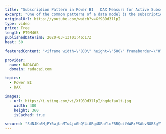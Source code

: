```yaml
---
title: "Subscription Pattern in Power BI   DAX Measure for Active Subscribers or Open Tickets For All Dates"
excerpt: "One of the common patterns of a data model is the subscription pattern. In this pattern, we have subscriptions (or tickets, or issues, or whatever else you want to call it) open date and close date. The way that this data is stored in a table makes it a bit challenging to get informative insight out"
originalUrl: https://youtube.com/watch?v=Xf9BDd3llpI
type: video
price: Free
length: PT9M46S
publishedDateTime: 2020-03-13T01:46:17Z
heat: 50

featuredContent: "<iframe width=\"800\" height=\"500\" frameborder=\"0\" src=\"https://www.youtube.com/embed/Xf9BDd3llpI\" allow=\"accelerometer; autoplay; encrypted-media; gyroscope; picture-in-picture\" allowfullscreen></iframe>"

provider:
  name: RADACAD
  domain: radacad.com

topics:
  - Power BI
  - DAX

images:
  - url: https://i.ytimg.com/vi/Xf9BDd3llpI/hqdefault.jpg
    width: 480
    height: 360
    isCached: true

secured: "SdNJKn6MjPY6wjUnMTw4jxGhQF4i0Rg4DPaYloFBRQobtWWPxPSAbvNOB3gYYp0Dp0NyCr6rk9GOKeFhmm9Tx9O+2q5Cg34hhhJwu4bRidPMN6YfxaRvfL2o52/re5D1vHrOfrq1Abg4RlGVbEySVU6yDGfC97VGNqSuTCyCXhU99QRvAMqz1K8Ef40vxL9tY6Iz+T8vAMvYzISCPbMhEvryqU6xqHkemM6bmdnLu8H4iNvAaBbHA5W1UxqpmPZi8r+LYbH59i0UbMmBoziKndSBvUIOYrdqeOyIN1Uw7w93bmuyXTFAmjwpYgDQt2eclEB4jOQVXOM4wP0a26z+XnWbVKfG1My7MjDOlI8jrv+3A2ECuvXTdn1lSvUEBCaZnjpSBWzzRTtVJOO0jQ0t6uJJ8Hhmz2fiZXM9YQ3Fu5w=;r/YX1+xJ9Wk+vgtJjXSR4g=="
---
```


